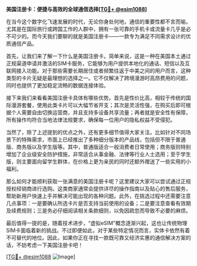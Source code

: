 **美国注册卡：便捷与高效的全球通信选择[[TG💪+ @esim1088](https://t.me/s/esim1088)]**

在当今这个数字化飞速发展的时代，无论你身处何地，通信的重要性都不言而喻。尤其是在国际旅行或跨国工作的人群中，拥有一张可靠的手机卡或流量卡几乎是必不可少的。而今天我们要聊的就是美国注册卡——一款专为满足不同需求设计的优质通信产品。

首先，让我们来了解一下什么是美国注册卡。简单来说，这是一种在美国本土通过正规渠道申请并激活的SIM卡服务，它能够为用户提供本地化的通话、短信以及互联网接入功能。对于那些需要长期居住或者频繁往返于中美之间的用户而言，这种类型的卡片无疑是最理想的选择之一。它不仅解决了跨境漫游时高昂费用的问题，同时也提供了更加稳定流畅的数据连接体验。

接下来我们来看看美国注册卡具体有哪些优势。首先是性价比高，相较于传统的国际漫游套餐，使用此类卡片可以大幅节省开支；其次是灵活性强，在购买后即可根据个人需要自由切换运营商，并且支持多设备共享流量；再者就是安全性有保障，所有操作均符合当地法律法规要求，确保每一位用户的隐私权益不受侵犯。

当然了，除了上述提到的优点之外，还有更多细节值得大家关注。比如针对不同场景下的特殊需求，市面上已经推出了多种细分版本的产品线，包括但不限于普通版、商务版以及学生版等。其中，普通版适合一般消费者日常使用；商务版则特别增加了企业级安全防护措施，非常适合从事金融、法律等行业人士选用；至于学生版，则主要面向留学生群体，在价格上更为亲民的同时还额外赠送了一些实用的小福利。

那么如何才能顺利获取一张满意的美国注册卡呢？这里建议大家可以尝试通过正规授权经销商进行选购。这类商家通常会提供详尽的操作指南以及贴心的售后服务，帮助新用户快速上手并解决可能出现的各种问题。此外，在挑选过程中还需要注意几点事项：一是要确认所选卡片是否支持当前使用的设备；二是要注意查看有效期及续费规则；三是务必仔细阅读相关条款细则，以免因疏忽而导致不必要的麻烦。

最后值得一提的是，随着技术进步，“虚拟eSIM”概念逐渐兴起，这也让传统物理SIM卡面临着新的挑战。不过即便如此，对于某些特定情况而言，实体卡依然有着不可替代的地位。因此，如果你正在寻找一款既可靠又经济实惠的通信解决方案的话，不妨考虑一下美国注册卡吧！

[[TG💪+ @esim1088](https://t.me/s/esim1088) ![Image](https://i.postimg.cc/4NQfJmqS/Snipaste-2025-05-13-00-14-12.png)]
